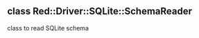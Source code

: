class Red::Driver::SQLite::SchemaReader
---------------------------------------

class to read SQLite schema

